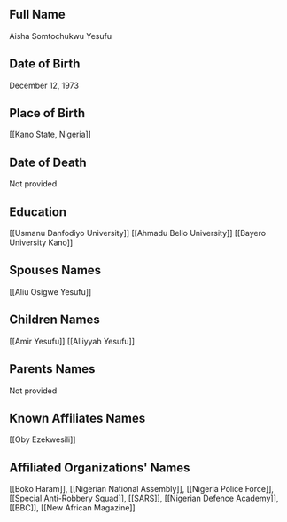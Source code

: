 ## Full Name
Aisha Somtochukwu Yesufu

## Date of Birth
December 12, 1973

## Place of Birth
[[Kano State, Nigeria]]

## Date of Death
Not provided

## Education
[[Usmanu Danfodiyo University]]
[[Ahmadu Bello University]]
[[Bayero University Kano]]

## Spouses Names
[[Aliu Osigwe Yesufu]]

## Children Names
[[Amir Yesufu]]
[[Alliyyah Yesufu]]


## Parents Names
Not provided

## Known Affiliates Names
[[Oby Ezekwesili]]

## Affiliated Organizations' Names
[[Boko Haram]], [[Nigerian National Assembly]], [[Nigeria Police Force]], [[Special Anti-Robbery Squad]], [[SARS]], [[Nigerian Defence Academy]], [[BBC]], [[New African Magazine]]

